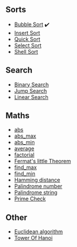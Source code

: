 ## Sorts
  * [Bubble Sort](https://github.com/bernardobrezende/Dart/blob/master/src/sort/bubbleSort.dart) :heavy_check_mark:
  * [Insert Sort]()
  * [Quick Sort]()
  * [Select Sort]()
  * [Shell Sort]()

## Search
  * [Binary Search]()
  * [Jump Search]()
  * [Linear Search]()

## Maths
  * [abs]()
  * [abs_max]()
  * [abs_min]()
  * [average]()
  * [factorial]()
  * [Fermat's little Theorem]()
  * [find_max]()
  * [find_min]()
  * [Hamming distance]()
  * [Palindrome number]()
  * [Palindrome string]()
  * [Prime Check]()

## Other
 * [Euclidean algorithm]()
 * [Tower Of Hanoi]()

